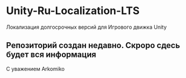 # Unity-Ru-Localization-LTS
Локализация долгосрочных версий для Игрового движка Unity

## Репозиторий создан недавно. Скроро сдесь будет вся информация

С уважением Arkomiko
